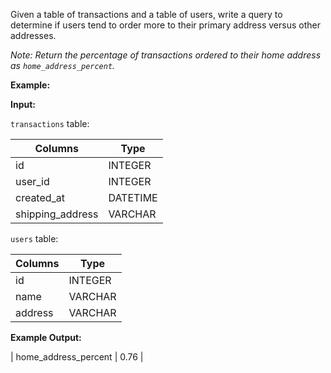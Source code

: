 ﻿
Given a table of transactions and a table of users, write a query to determine if users tend to order more to their primary address versus other addresses.

_Note: Return the percentage of transactions ordered to their home address as  `home_address_percent`._

**Example:**

**Input:**

`transactions`  table:

|     Columns      |   Type   |
|------------------|----------|
| id               | INTEGER  |
| user_id          | INTEGER  |
| created_at       | DATETIME |
| shipping_address | VARCHAR  |



`users`  table:

| Columns |  Type   |
|---------|---------|
| id      | INTEGER |
| name    | VARCHAR |
| address | VARCHAR |


**Example Output:**



| home_address_percent | 0.76 |



